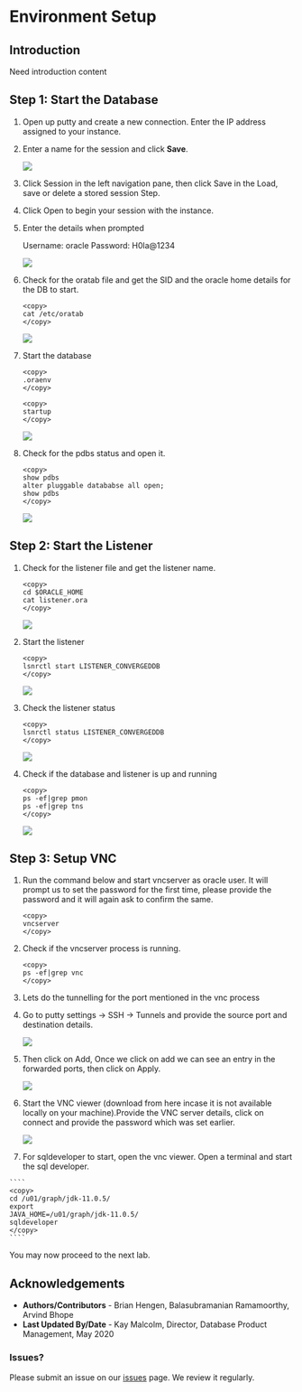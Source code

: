 # Environment Setup 

## Introduction

Need introduction content  

## Step 1: Start the Database
1.  Open up putty and create a new connection. Enter the IP address assigned to your instance.

2.  Enter a name for the session and click **Save**.
 
    ![](./images/es1.png) 

3.	Click Session in the left navigation pane, then click Save in the Load, save or delete a stored session Step.

4.	Click Open to begin your session with the instance.

5.	Enter the details when prompted

    Username:  oracle
    Password:  H0la@1234

    ![](./images/es2.png) 

6.	Check for the oratab file and get the SID  and the oracle home details for the DB to start.

    ````
    <copy>
    cat /etc/oratab
    </copy>
    ````

    ![](./images/es3.png) 

7.	Start the database

    ````
    <copy>
    .oraenv
    </copy>
    ````
    ````
    <copy>
    startup
    </copy>
    ````
    ![](./images/es4.png) 

8.	Check for the pdbs status and open it.

    ````
    <copy>
    show pdbs
    alter pluggable datababse all open;
    show pdbs
    </copy>
    ````
    ![](./images/es5.png) 

## Step 2: Start the Listener

1.	Check for the listener file and get the listener name.

    ````
    <copy>
    cd $ORACLE_HOME
    cat listener.ora
    </copy>
    ````
    ![](./images/es6.png)

2.	Start the listener

    ````
    <copy>
    lsnrctl start LISTENER_CONVERGEDDB
    </copy>
    ````
    ![](./images/es7.png)

3.	Check the listener status

    ````
    <copy>
    lsnrctl status LISTENER_CONVERGEDDB
    </copy>
    ````
    ![](./images/es8.png)

4.	Check if the database and listener is up and running

    ````
    <copy>
    ps -ef|grep pmon
    ps -ef|grep tns
    </copy>
    ````
    ![](./images/es9.png)

## Step 3:  Setup VNC

1.	Run the command below and start vncserver as oracle user. It will prompt us to set the password for the first time, please provide the password and it will again ask to confirm the same.

    ````
    <copy>
    vncserver
    </copy>
    ````

2.	Check if the  vncserver process is running.

    ````
    <copy>
    ps -ef|grep vnc
    </copy>
    ````

3.	Lets do the tunnelling  for the  port mentioned in the vnc process 

4.	Go to putty settings -> SSH -> Tunnels and provide the source port and destination details. 

    ![](./images/es10.png)

5.	Then click on Add, Once we click on add we can see an entry in the forwarded ports, then click on Apply.

    ![](./images/es11.png)

6.	Start the VNC viewer (download from here incase it is not available locally on your machine).Provide the VNC server details, click on connect and provide the password which was set earlier.

    ![](./images/es12.png)

7.	 For sqldeveloper to start, open the vnc viewer. Open a terminal and start the sql developer.

    ````
    <copy>
    cd /u01/graph/jdk-11.0.5/
    export
    JAVA_HOME=/u01/graph/jdk-11.0.5/
    sqldeveloper
    </copy>
    ````

You may now proceed to the next lab.

## Acknowledgements

- **Authors/Contributors** - Brian Hengen, Balasubramanian Ramamoorthy, Arvind Bhope
- **Last Updated By/Date** - Kay Malcolm, Director, Database Product Management, May 2020

### Issues?
Please submit an issue on our [issues](https://github.com/oracle/learning-library/issues) page. We review it regularly.


















